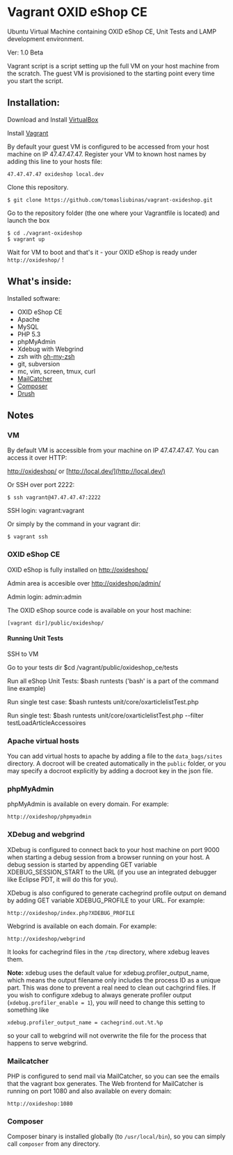 Vagrant OXID eShop CE
=====================

Ubuntu Virtual Machine containing OXID eShop CE, Unit Tests and LAMP development environment.

Ver: 1.0 Beta


Vagrant script is a script setting up the full VM on your host machine from the scratch. The guest VM is provisioned to the starting point every time you start the script.


Installation:
-------------

Download and Install [VirtualBox](http://www.virtualbox.org/)

Install [Vagrant](http://vagrantup.com/)

By default your guest VM is configured to be accessed from your host machine on IP 47.47.47.47. Register your VM to known host names by adding this line to your hosts file:

    47.47.47.47 oxideshop local.dev

Clone this repository.

    $ git clone https://github.com/tomasliubinas/vagrant-oxideshop.git

Go to the repository folder (the one where your Vagrantfile is located) and launch the box

    $ cd ./vagrant-oxideshop
    $ vagrant up

Wait for VM to boot and that's it - your OXID eShop is ready under `http://oxideshop/` !
    
     
What's inside:
--------------

Installed software:

* OXID eShop CE
* Apache
* MySQL
* PHP 5.3
* phpMyAdmin
* Xdebug with Webgrind
* zsh with [oh-my-zsh](https://github.com/robbyrussell/oh-my-zsh)
* git, subversion
* mc, vim, screen, tmux, curl
* [MailCatcher](http://mailcatcher.me/)
* [Composer](http://getcomposer.org/)
* [Drush](http://drupal.org/project/drush)

Notes
-----

### VM

By default VM is accessible from your machine on IP 47.47.47.47. You can access it over HTTP:

[http://oxideshop/](http://oxideshop/) or [http://local.dev/](http://local.dev/)

Or SSH over port 2222:

    $ ssh vagrant@47.47.47.47:2222

SSH login: vagrant:vagrant

Or simply by the command in your vagrant dir:

    $ vagrant ssh


### OXID eShop CE

OXID eShop is fully installed on [http://oxideshop/](http://oxideshop/)

Admin area is accesible over  [http://oxideshop/admin/](http://oxideshop/admin/)

Admin login: admin:admin

The OXID eShop source code is available on your host machine:
    
    [vagrant dir]/public/oxideshop/
    
    

#### Running Unit Tests

SSH to VM

Go to your tests dir
    $cd /vagrant/public/oxideshop_ce/tests
    
Run all eShop Unit Tests:
    $bash runtests
('bash' is a part of the command line example)

Run single test case:
    $bash runtests unit/core/oxarticlelistTest.php
    
Run single test:
    $bash runtests unit/core/oxarticlelistTest.php --filter testLoadArticleAccessoires


### Apache virtual hosts

You can add virtual hosts to apache by adding a file to the `data_bags/sites`
directory. A docroot will be created automatically in the `public` folder, or 
you may specify a docroot explicitly by adding a docroot key in the json file.  

### phpMyAdmin

phpMyAdmin is available on every domain. For example:

    http://oxideshop/phpmyadmin

### XDebug and webgrind

XDebug is configured to connect back to your host machine on port 9000 when 
starting a debug session from a browser running on your host. A debug session is 
started by appending GET variable XDEBUG_SESSION_START to the URL (if you use an 
integrated debugger like Eclipse PDT, it will do this for you).

XDebug is also configured to generate cachegrind profile output on demand by 
adding GET variable XDEBUG_PROFILE to your URL. For example:

    http://oxideshop/index.php?XDEBUG_PROFILE

Webgrind is available on each domain. For example:

    http://oxideshop/webgrind

It looks for cachegrind files in the `/tmp` directory, where xdebug leaves them.

**Note:** xdebug uses the default value for xdebug.profiler_output_name, which 
means the output filename only includes the process ID as a unique part. This 
was done to prevent a real need to clean out cachgrind files. If you wish to 
configure xdebug to always generate profiler output 
(`xdebug.profiler_enable = 1`), you *will* need to change this setting to 
something like
 
    xdebug.profiler_output_name = cachegrind.out.%t.%p
    
so your call to webgrind will not overwrite the file for the process that 
happens to serve webgrind. 

### Mailcatcher

PHP is configured to send mail via MailCatcher, so you can see the emails that 
the vagrant box generates. The Web frontend for MailCatcher is running on port 
1080 and also available on every domain:

    http://oxideshop:1080

### Composer

Composer binary is installed globally (to `/usr/local/bin`), so you can simply call `composer` from any directory.